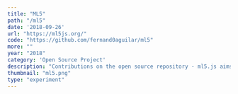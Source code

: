 ```yaml
---
title: "ML5"
path: "/ml5"
date: '2018-09-26'
url: "https://ml5js.org/"
code: "https://github.com/fernand0aguilar/ml5"
more: ""
year: "2018"
category: 'Open Source Project'
description: "Contributions on the open source repository - ml5.js aims to make machine learning approachable for a broad audience of artists, creative coders, and students. The library provides access to machine learning algorithms and models in the browser, building on top of TensorFlow.js with no other external dependencies."
thumbnail: "ml5.png"
type: "experiment"
---
```

